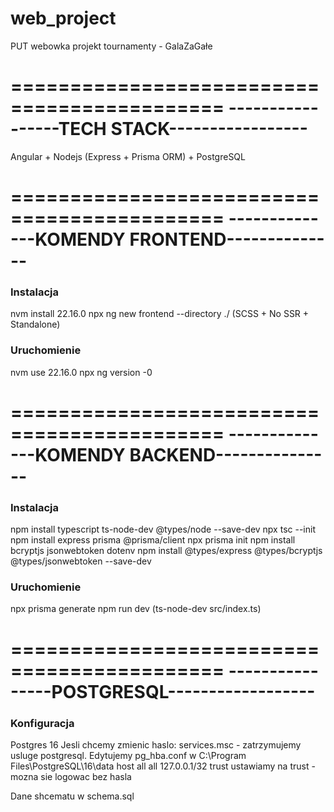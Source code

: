 # web_project

PUT webowka projekt tournamenty - GalaZaGałe

============================================
-----------------TECH STACK-----------------
============================================
Angular + Nodejs (Express + Prisma ORM) + PostgreSQL

============================================
--------------KOMENDY FRONTEND--------------
============================================

### Instalacja

nvm install 22.16.0
npx ng new frontend --directory ./
(SCSS + No SSR + Standalone)

### Uruchomienie

nvm use 22.16.0
npx ng version -0

============================================
--------------KOMENDY BACKEND---------------
============================================

### Instalacja

npm install typescript ts-node-dev @types/node --save-dev
npx tsc --init
npm install express prisma @prisma/client
npx prisma init
npm install bcryptjs jsonwebtoken dotenv
npm install @types/express @types/bcryptjs @types/jsonwebtoken --save-dev

### Uruchomienie

npx prisma generate
npm run dev (ts-node-dev src/index.ts)

============================================
----------------POSTGRESQL------------------
============================================

### Konfiguracja

Postgres 16
Jesli chcemy zmienic haslo: services.msc - zatrzymujemy usluge postgresql.
Edytujemy pg_hba.conf w C:\Program Files\PostgreSQL\16\data
host all all 127.0.0.1/32 trust
ustawiamy na trust - mozna sie logowac bez hasla

Dane shcematu w schema.sql
